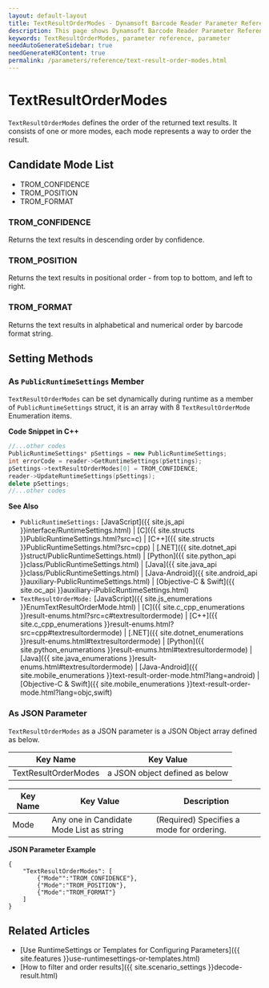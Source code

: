 ```yaml
---
layout: default-layout
title: TextResultOrderModes - Dynamsoft Barcode Reader Parameter Reference
description: This page shows Dynamsoft Barcode Reader Parameter Reference for TextResultOrderModes.
keywords: TextResultOrderModes, parameter reference, parameter
needAutoGenerateSidebar: true
needGenerateH3Content: true
permalink: /parameters/reference/text-result-order-modes.html
---
```



# TextResultOrderModes 

`TextResultOrderModes` defines the order of the returned text results. It consists of one or more modes, each mode represents a way to order the result.


## Candidate Mode List
- TROM_CONFIDENCE
- TROM_POSITION
- TROM_FORMAT


### TROM_CONFIDENCE
Returns the text results in descending order by confidence.

### TROM_POSITION
Returns the text results in positional order - from top to bottom, and left to right.

### TROM_FORMAT
Returns the text results in alphabetical and numerical order by barcode format string.

    
## Setting Methods

### As `PublicRuntimeSettings` Member
`TextResultOrderModes` can be set dynamically during runtime as a member of `PublicRuntimeSettings` struct, it is an array with 8 `TextResultOrderMode` Enumeration items.


**Code Snippet in C++**
```cpp
//...other codes
PublicRuntimeSettings* pSettings = new PublicRuntimeSettings;
int errorCode = reader->GetRuntimeSettings(pSettings);
pSettings->textResultOrderModes[0] = TROM_CONFIDENCE;
reader->UpdateRuntimeSettings(pSettings);
delete pSettings;
//...other codes
```


**See Also**      
- `PublicRuntimeSettings:` [JavaScript]({{ site.js_api }}interface/RuntimeSettings.html) \| [C]({{ site.structs }}PublicRuntimeSettings.html?src=c) \| [C++]({{ site.structs }}PublicRuntimeSettings.html?src=cpp) \| [.NET]({{ site.dotnet_api }}struct/PublicRuntimeSettings.html) \| [Python]({{ site.python_api }}class/PublicRuntimeSettings.html) \| [Java]({{ site.java_api }}class/PublicRuntimeSettings.html) \| [Java-Android]({{ site.android_api }}auxiliary-PublicRuntimeSettings.html) \| [Objective-C & Swift]({{ site.oc_api }}auxiliary-iPublicRuntimeSettings.html)
- `TextResultOrderMode:` [JavaScript]({{ site.js_enumerations }}EnumTextResultOrderMode.html) \| [C]({{ site.c_cpp_enumerations }}result-enums.html?src=c#textresultordermode) \| [C++]({{ site.c_cpp_enumerations }}result-enums.html?src=cpp#textresultordermode) \| [.NET]({{ site.dotnet_enumerations }}result-enums.html#textresultordermode) \| [Python]({{ site.python_enumerations }}result-enums.html#textresultordermode) \| [Java]({{ site.java_enumerations }}result-enums.html#textresultordermode) \| [Java-Android]({{ site.mobile_enumerations }}text-result-order-mode.html?lang=android) \| [Objective-C & Swift]({{ site.mobile_enumerations }}text-result-order-mode.html?lang=objc,swift)


### As JSON Parameter

`TextResultOrderModes` as a JSON parameter is a JSON Object array defined as below.

| Key Name | Key Value |
| -------- | --------- |
| TextResultOrderModes | a JSON object defined as below |


| Key Name | Key Value | Description |
| -------- | --------- | ----------- |
| Mode | Any one in Candidate Mode List as string | (Required) Specifies a mode for ordering.  |



**JSON Parameter Example**   
```
{
    "TextResultOrderModes": [
        {"Mode"":"TROM_CONFIDENCE"},
        {"Mode":"TROM_POSITION"},
        {"Mode":"TROM_FORMAT"}
    ]
}
```


<!--
## Impacts on Performance
### Speed
`TextResultOrderModes` has no influence on the Speed.

### Read Rate
`TextResultOrderModes` has no influence on the Read Rate.

### Accuracy
`TextResultOrderModes` has no influence on the Accuracy.

-->
## Related Articles
- [Use RuntimeSettings or Templates for Configuring Parameters]({{ site.features }}use-runtimesettings-or-templates.html)
- [How to filter and order results]({{ site.scenario_settings }}decode-result.html)
